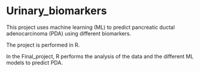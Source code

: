 # Urinary_biomarkers
This project uses machine learning (ML) to predict pancreatic ductal adenocarcinoma (PDA) using different biomarkers. 

The project is performed in R. 

In the Final_project, R performs the analysis of the data and the different ML models to predict PDA. 
